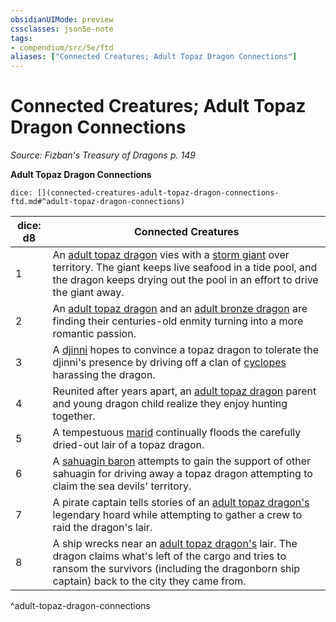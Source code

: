 ```yaml
---
obsidianUIMode: preview
cssclasses: json5e-note
tags:
- compendium/src/5e/ftd
aliases: ["Connected Creatures; Adult Topaz Dragon Connections"]
---
```

# Connected Creatures; Adult Topaz Dragon Connections
*Source: Fizban's Treasury of Dragons p. 149* 

**Adult Topaz Dragon Connections**

`dice: [](connected-creatures-adult-topaz-dragon-connections-ftd.md#^adult-topaz-dragon-connections)`

| dice: d8 | Connected Creatures |
|----------|---------------------|
| 1 | An [adult topaz dragon](/Systems/5e/bestiary/dragon/adult-topaz-dragon-ftd.md) vies with a [storm giant](/Systems/5e/bestiary/giant/storm-giant.md) over territory. The giant keeps live seafood in a tide pool, and the dragon keeps drying out the pool in an effort to drive the giant away. |
| 2 | An [adult topaz dragon](/Systems/5e/bestiary/dragon/adult-topaz-dragon-ftd.md) and an [adult bronze dragon](/Systems/5e/bestiary/dragon/adult-bronze-dragon.md) are finding their centuries-old enmity turning into a more romantic passion. |
| 3 | A [djinni](/Systems/5e/bestiary/elemental/djinni.md) hopes to convince a topaz dragon to tolerate the djinni's presence by driving off a clan of [cyclopes](/Systems/5e/bestiary/giant/cyclops.md) harassing the dragon. |
| 4 | Reunited after years apart, an [adult topaz dragon](/Systems/5e/bestiary/dragon/adult-topaz-dragon-ftd.md) parent and young dragon child realize they enjoy hunting together. |
| 5 | A tempestuous [marid](/Systems/5e/bestiary/elemental/marid.md) continually floods the carefully dried-out lair of a topaz dragon. |
| 6 | A [sahuagin baron](/Systems/5e/bestiary/humanoid/sahuagin-baron.md) attempts to gain the support of other sahuagin for driving away a topaz dragon attempting to claim the sea devils' territory. |
| 7 | A pirate captain tells stories of an [adult topaz dragon's](/Systems/5e/bestiary/dragon/adult-topaz-dragon-ftd.md) legendary hoard while attempting to gather a crew to raid the dragon's lair. |
| 8 | A ship wrecks near an [adult topaz dragon's](/Systems/5e/bestiary/dragon/adult-topaz-dragon-ftd.md) lair. The dragon claims what's left of the cargo and tries to ransom the survivors (including the dragonborn ship captain) back to the city they came from. |
^adult-topaz-dragon-connections